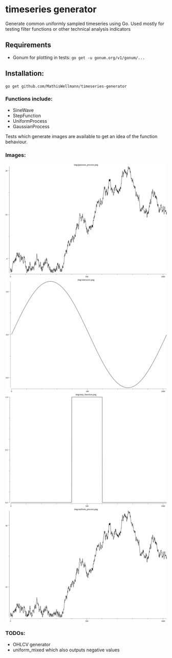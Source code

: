 # timeseries generator
Generate common uniformly sampled timeseries using Go.
Used mostly for testing filter functions or other technical analysis indicators

## Requirements
- Gonum for plotting in tests:
``
go get -u gonum.org/v1/gonum/...
``

## Installation:
``
go get github.com/MathisWellmann/timeseries-generator
``

### Functions include:
- SineWave
- StepFunction
- UniformProcess
- GaussianProcess

Tests which generate images are available to get an idea of the function behaviour.

### Images:
![gaussian_process](img/gaussian_process.png)
![sinewave](img/sinewave.png)
![step_function](img/step_function.png)
![uniform_process](img/uniform_process.png)

### TODOs:
- OHLCV generator
- uniform_mixed which also outputs negative values